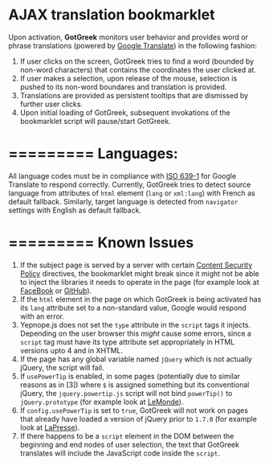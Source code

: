 AJAX translation bookmarklet
=========
Upon activation, __GotGreek__ monitors user behavior and provides word or phrase translations (powered by <a href="https://developers.google.com/translate/">Google Translate</a>) in the following fashion:

1. If user clicks on the screen, GotGreek tries to find a word (bounded by non-word characters) that contains the coordinates the user clicked at.
2. If user makes a selection, upon release of the mouse, selection is pushed to its non-word boundares and translation is provided.
3. Translations are provided as persistent tooltips that are dismissed by further user clicks.
3. Upon initial loading of GotGreek, subsequent invokations of the bookmarklet script will pause/start GotGreek.

=========
Languages:
=========
All language codes must be in compliance with [ISO 639-1](//en.wikipedia.org/wiki/List_of_ISO_639-1_codes)
for Google Translate to respond correctly. Currently, GotGreek tries to detect source language from attributes
of `html` element (`lang` or `xml:lang`) with French as default fallback. Similarly, target language is detected from `navigator` settings with English as default fallback.


=========
Known Issues
=========

1. If the subject page is served by a server with certain [Content Security Policy](//developer.mozilla.org/en-US/docs/Security/CSP/Introducing_Content_Security_Policy) directives, the bookmarklet might break since it might not be able to inject the libraries it needs to operate in the page (for example look at [FaceBook](//www.facebook.com) or [GitHub](//www.github.com)).
2. If the `html` element in the page on which GotGreek is being activated has its `lang` attribute set to a non-standard value, Google would respond with an error.
2. Yepnope.js does not set the `type` attribute in the `script` tags it injects. Depending on the user browser this *might* cause some errors, since a `script` tag must have its type attribute set appropriately in HTML versions upto 4 and in XHTML.
3. If the page has any global variable named `jQuery` which is not actually jQuery, the script will fail.
4. If `usePowerTip` is enabled, in some pages (potentially due to similar reasons as in [3]) where `$` is assigned something but its conventional jQuery, the `jquery.powertip.js` script will not bind `powerTip()` to `jQuery.prototype` (for example look at [LeMonde](http://www.lemonde.fr)).
5. If `config.usePowerTip` is set to `true`, GotGreek will not work on pages that already have loaded a version of jQuery prior to `1.7.0` (for example look at [LaPresse](http://www.lapresse.ca)).
6. If there happens to be a `script` element in the DOM between the beginning and end nodes of user selection, the text that GotGreek translates will include the JavaScript code inside the `script`.
